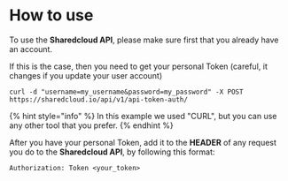 # How to use

To use the **Sharedcloud API**, please make sure first that you already have an account.

If this is the case, then you need to get your personal Token \(careful, it changes if you update your user account\)

```text
curl -d "username=my_username&password=my_password" -X POST https://sharedcloud.io/api/v1/api-token-auth/
```

{% hint style="info" %}
In this example we used "CURL", but you can use any other tool that you prefer.
{% endhint %}

After you have your personal Token, add it to the **HEADER** of any request you do to the **Sharedcloud API**, by following this format:

```text
Authorization: Token <your_token>
```

